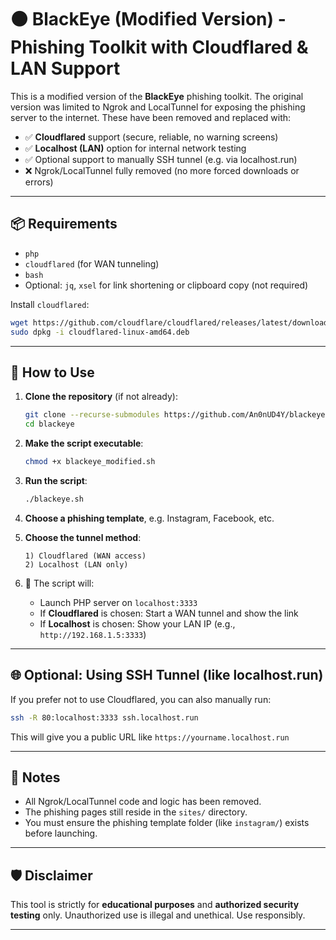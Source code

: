 
# ⚫ BlackEye (Modified Version) - Phishing Toolkit with Cloudflared & LAN Support

This is a modified version of the **BlackEye** phishing toolkit. The original version was limited to Ngrok and LocalTunnel for exposing the phishing server to the internet. These have been removed and replaced with:

- ✅ **Cloudflared** support (secure, reliable, no warning screens)
- ✅ **Localhost (LAN)** option for internal network testing
- ✅ Optional support to manually SSH tunnel (e.g. via localhost.run)
- ❌ Ngrok/LocalTunnel fully removed (no more forced downloads or errors)

---

## 📦 Requirements

- `php`
- `cloudflared` (for WAN tunneling)
- `bash`
- Optional: `jq`, `xsel` for link shortening or clipboard copy (not required)

Install `cloudflared`:

```bash
wget https://github.com/cloudflare/cloudflared/releases/latest/download/cloudflared-linux-amd64.deb
sudo dpkg -i cloudflared-linux-amd64.deb
```

---

## 🚀 How to Use

1. **Clone the repository** (if not already):
   ```bash
   git clone --recurse-submodules https://github.com/An0nUD4Y/blackeye.git
   cd blackeye
   ```

2. **Make the script executable**:
   ```bash
   chmod +x blackeye_modified.sh
   ```

3. **Run the script**:
   ```bash
   ./blackeye.sh
   ```

4. **Choose a phishing template**, e.g. Instagram, Facebook, etc.

5. **Choose the tunnel method**:
   ```
   1) Cloudflared (WAN access)
   2) Localhost (LAN only)
   ```

6. 🔗 The script will:
   - Launch PHP server on `localhost:3333`
   - If **Cloudflared** is chosen: Start a WAN tunnel and show the link
   - If **Localhost** is chosen: Show your LAN IP (e.g., `http://192.168.1.5:3333`)

---

## 🌐 Optional: Using SSH Tunnel (like localhost.run)

If you prefer not to use Cloudflared, you can also manually run:

```bash
ssh -R 80:localhost:3333 ssh.localhost.run
```

This will give you a public URL like `https://yourname.localhost.run`

---

## 🧠 Notes

- All Ngrok/LocalTunnel code and logic has been removed.
- The phishing pages still reside in the `sites/` directory.
- You must ensure the phishing template folder (like `instagram/`) exists before launching.

---

## 🛡️ Disclaimer

This tool is strictly for **educational purposes** and **authorized security testing** only. Unauthorized use is illegal and unethical. Use responsibly.

---
